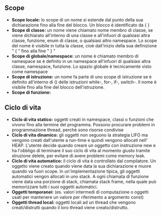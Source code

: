 ## Scope ##

* **Scope locale:** lo scope di un nome si estende dal punto della sua dichiarazione fino alla fine del blocco. Un blocco è identificato da { }
* **Scope di classe:** un nome viene chiamato nome membro di classe, se viene dichiarato all'interno di una classe e all'infuori di qualsiasi altra classe, funzione, enum di classe, o qualsiasi altro namespace. Lo scope del nome è visibile in tutta la classe, cioè dall'inizio della sua definizione " { " fino alla fine " } "
* **Scope di globale/namespace:** un nome è chiamato membro di namespace se è definito in un namespace all'infuori di qualsiasi altra classe, namespace, funzione. Lo spazio globale è tecnicamente visto come namespace
* **Scope di istruzione:** un nome fa parte di uno scope di istruzione se è definito all'interno di () delle istruzioni while-, for-, if-, switch-. Il nome è visibile fino alla fine del blocco dell'istruzione.
* **Scope di funzione:**

## Ciclo di vita ##

* **Ciclo di vita statico:** oggetti creati in namespace, classi o funzioni che vivono fino alla termine del programma. Possono procurare problemi in programmazione thread, perchè sono risorse condivise
* **Ciclo di vita dinamico:** gli oggetti non seguono la strategia LIFO ma vengono creati dall'utente a run-time e quindi vengono allocati nell' HEAP. L'utente decide quando creare un oggetto con instruzione new e ha l'obbligo di terminare il suo ciclo di vita al momento giusto tramite struzione delete, per evitare di avere problemi come memory leak.
* **Ciclo di vita automatico:** il ciclo di vita è controllato dal compilatore. Un oggetto viene creato quando viene data la sua dichiarazione e muore quando va fuori scope. In un'implementazione tipica, gli oggetti automatici vengon allocati in uno stack. A ogni chiamata di funzione viene data una porzione di stack, chiamata stack frame, nella quale può memorizzare tutti i suoi oggetti automatici.
* **Oggetti temporanei:** (es. valori intermedi di computazione o oggetti usati per mantenere un valore per riferimento a argomento const)
* **Oggetti thread local:** oggetti locali ad un thread che vengono creati/distrutti quando il loro thread viene creato/distrutto.
